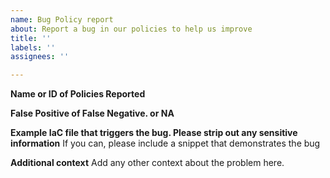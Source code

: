 ```yaml
---
name: Bug Policy report
about: Report a bug in our policies to help us improve
title: ''
labels: ''
assignees: ''

---
```


**Name or ID of Policies Reported**


**False Positive of False Negative. or NA**


**Example IaC file that triggers the bug. Please strip out any sensitive information**
If you can, please include a snippet that demonstrates the bug


**Additional context**
Add any other context about the problem here.
